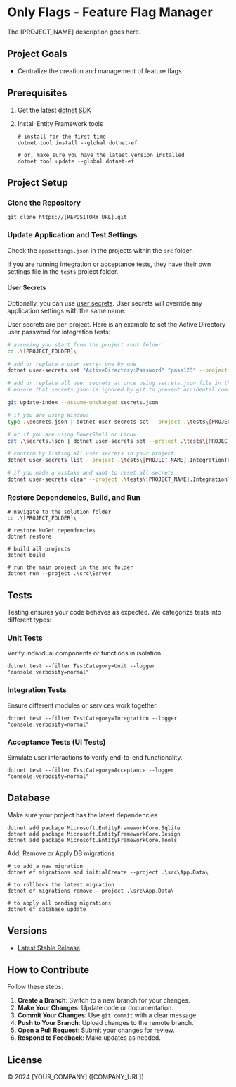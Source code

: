 # Only Flags - Feature Flag Manager

The [PROJECT_NAME] description goes here.

## Project Goals

- Centralize the creation and management of feature flags

## Prerequisites

1. Get the latest [dotnet SDK](https://dotnet.microsoft.com/en-us/download)

2. Install Entity Framework tools

    ```shell
    # install for the first time
    dotnet tool install --global dotnet-ef

    # or, make sure you have the latest version installed
    dotnet tool update --global dotnet-ef
    ```

## Project Setup

### Clone the Repository

```shell
git clone https://[REPOSITORY_URL].git
```

### Update Application and Test Settings

Check the `appsettings.json` in the projects within the `src` folder.

If you are running integration or acceptance tests, they have their own settings file in the `tests` project folder.

#### User Secrets

Optionally, you can use [user secrets](https://learn.microsoft.com/en-us/aspnet/core/security/app-secrets). User secrets
will override any application settings with the same name.

User secrets are per-project. Here is an example to set the Active Directory user password for integration tests:

```bash
# assuming you start from the project root folder
cd .\[PROJECT_FOLDER]\

# add or replace a user secret one by one
dotnet user-secrets set "ActiveDirectory:Password" "pass123" --project .\tests\[PROJECT_NAME].IntegrationTests\

# add or replace all user secrets at once using secrets.json file in the root folder
# ensure that secrets.json is ignored by git to prevent accidental commits

git update-index --assume-unchanged secrets.json

# if you are using Windows
type .\secrets.json | dotnet user-secrets set --project .\tests\[PROJECT_NAME].IntegrationTests\

# or if you are using PowerShell or Linux
cat .\secrets.json | dotnet user-secrets set --project .\tests\[PROJECT_NAME].IntegrationTests\

# confirm by listing all user secrets in your project
dotnet user-secrets list --project .\tests\[PROJECT_NAME].IntegrationTests\

# if you made a mistake and want to reset all secrets
dotnet user-secrets clear --project .\tests\[PROJECT_NAME].IntegrationTests\ 
```

### Restore Dependencies, Build, and Run

```shell
# navigate to the solution folder
cd .\[PROJECT_FOLDER]\

# restore NuGet dependencies
dotnet restore

# build all projects
dotnet build

# run the main project in the src folder
dotnet run --project .\src\Server
```

## Tests

Testing ensures your code behaves as expected. We categorize tests into different types:

### Unit Tests

Verify individual components or functions in isolation.

```shell
dotnet test --filter TestCategory=Unit --logger "console;verbosity=normal"
```

### Integration Tests

Ensure different modules or services work together.

```shell
dotnet test --filter TestCategory=Integration --logger "console;verbosity=normal"
```

### Acceptance Tests (UI Tests)

Simulate user interactions to verify end-to-end functionality.

```shell
dotnet test --filter TestCategory=Acceptance --logger "console;verbosity=normal"
```

## Database

Make sure your project has the latest dependencies

```shell
dotnet add package Microsoft.EntityFrameworkCore.Sqlite
dotnet add package Microsoft.EntityFrameworkCore.Design
dotnet add package Microsoft.EntityFrameworkCore.Tools
```

Add, Remove or Apply DB migrations

```shell
# to add a new migration
dotnet ef migrations add initialCreate --project .\src\App.Data\

# to rollback the latest migration
dotnet ef migrations remove --project .\src\App.Data\

# to apply all pending migrations
dotnet ef database update
```

## Versions

- [Latest Stable Release](https://[REPOSITORY_URL]/commits/branch/release/CurrentStable)

## How to Contribute

Follow these steps:

1. **Create a Branch**: Switch to a new branch for your changes.
2. **Make Your Changes**: Update code or documentation.
3. **Commit Your Changes**: Use `git commit` with a clear message.
4. **Push to Your Branch**: Upload changes to the remote branch.
5. **Open a Pull Request**: Submit your changes for review.
6. **Respond to Feedback**: Make updates as needed.

## License

© 2024 [YOUR_COMPANY] ([COMPANY_URL])